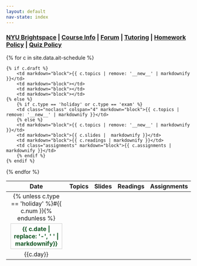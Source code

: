 ```yaml
---
layout: default
nav-state: index
---
```






<!--
<h1>AIT Test Deploy</h1>
-->


<div id="quick-links">
<h3><a href="{{ site.vars.lms_url }}">NYU Brightspace</a> | <a href="syllabus.html">Course Info</a> | <a href="{{ site.vars.forum }}">Forum</a> | <a href="syllabus.html#tutoring">Tutoring</a> | <a href="syllabus.html#hw-policy">Homework Policy</a> | <a href="syllabus.html#quiz-policy">Quiz Policy</a></h3>
</div>
<table class="table table-striped table-hover">
<thead>
<tr>
	<th>Date</th> <th>Topics</th> <th>Slides</th> <th>Readings</th>
	<th>Assignments</th>
</tr>
</thead>
<tbody>

{% for c in site.data.ait-schedule %}

<tr name="class{{c.num}}" id="class{{c.num}}" class="{% if c.type == 'holiday' %}success {% endif %}{% if c.type == 'exam' %}danger {% endif %}">
	<td class="date-col">{% unless c.type == 'holiday' %}#{{ c.num }}{% endunless %}<div class="date">{{ c.date | replace: '-', ' ' | markdownify}}</div>{{c.day}}</td>

	{% if c.draft %}
		<td markdown="block">{{ c.topics | remove: '__new__' | markdownify }}</td>
		<td markdown="block"></td>
		<td markdown="block"></td>
		<td markdown="block"></td>
	{% else %}
		{% if c.type == 'holiday' or c.type == 'exam' %}
		<td class="noclass" colspan="4" markdown="block">{{ c.topics | remove: '__new__' | markdownify }}</td>
		{% else %}
		<td markdown="block">{{ c.topics | remove: '__new__' | markdownify }}</td>
		<td markdown="block">{{ c.slides |  markdownify }}</td>
		<td markdown="block">{{ c.readings | markdownify }}</td>
		<td class="assignments" markdown="block">{{ c.assignments | markdownify }}</td>
		{% endif %}
	{% endif %}
</tr>
{% endfor %}

</tbody>
</table>

<script>
// handle jekyll site variables in data file
// (liquid variables in data files like csvs and yml are not processed)
function processSiteVars() {

	const config = {};
	
	/*
	config contains site variables from config.yml
	...only variables under site.vars are included
	*/
	{% for obj in site.vars %}
	config["{{ obj[0] }}"] = `{{ obj[1] }}`;
	{% endfor %}
	
	const re = /(site\.\w*)/g  
	const table = document.querySelector('table');

	console.log(table);
	const result = table.innerHTML.match(re);
	console.log(result);
	for(const s of result) {
		const k = s.replace('site.', '');
		{% raw %}
		table.innerHTML = table.innerHTML.replace(new RegExp('{{ ' + s + ' }}', 'g'), config[k]);
		{% endraw %}
	}
	
	// console.log(config);
}

document.addEventListener('DOMContentLoaded', processSiteVars);
</script>

<style>
.noclass {
	text-align: center;
	font-weight: bold;
	color: #115522;
}

.date-col {
	text-align: center;
}

.date {
	border: 1px solid #ccc;
	font-weight: bold;
	color: #115522;
	text-align: center;
	padding: 0.25em;
	margin: 0.25em;
	/*
	padding-top: 0.25em;
	padding-bottom: 0.25em;
	padding-left: 0.25em;
	padding-right: 0.25em;
	*/
}

td:nth-child(3) {
	width: 30%;
}

.assignments, td:nth-child(4) {
	width: 30%;
}

#schedule {
	display: grid;
	grid-template-columns: 1fr 4fr 6fr 6fr 3fr
}

ul {
	padding-left: 20px;
}
</style>
<!--
<style>
#schedule {
	display: grid;
	grid-template-columns: 1fr 2fr 4fr 6fr 6fr 5fr
}
</style>
-->
